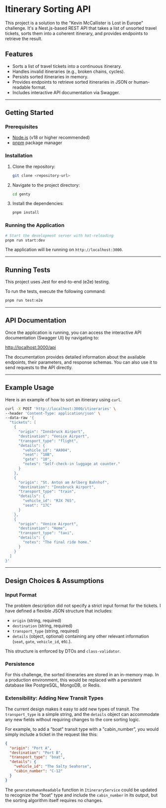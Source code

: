 # Itinerary Sorting API

This project is a solution to the "Kevin McCallister is Lost in Europe" challenge. It's a Nest.js-based REST API that takes a list of unsorted travel tickets, sorts them into a coherent itinerary, and provides endpoints to retrieve the result.

## Features

-   Sorts a list of travel tickets into a continuous itinerary.
-   Handles invalid itineraries (e.g., broken chains, cycles).
-   Persists sorted itineraries in memory.
-   Provides endpoints to retrieve sorted itineraries in JSON or human-readable format.
-   Includes interactive API documentation via Swagger.

---

## Getting Started

### Prerequisites

-   [Node.js](https://nodejs.org/en/) (v18 or higher recommended)
-   [pnpm](https://pnpm.io/) package manager

### Installation

1.  Clone the repository:
    ```bash
    git clone <repository-url>
    ```
2.  Navigate to the project directory:
    ```bash
    cd genty
    ```
3.  Install the dependencies:
    ```bash
    pnpm install
    ```

### Running the Application

```bash
# Start the development server with hot-reloading
pnpm run start:dev
```

The application will be running on `http://localhost:3000`.

---

## Running Tests

This project uses Jest for end-to-end (e2e) testing.

To run the tests, execute the following command:

```bash
pnpm run test:e2e
```

---

## API Documentation

Once the application is running, you can access the interactive API documentation (Swagger UI) by navigating to:

[http://localhost:3000/api](http://localhost:3000/api)

The documentation provides detailed information about the available endpoints, their parameters, and response schemas. You can also use it to send requests to the API directly.

---

## Example Usage

Here is an example of how to sort an itinerary using `curl`.

```bash
curl -X POST 'http://localhost:3000/itineraries' \
--header 'Content-Type: application/json' \
--data-raw '{
  "tickets": [
    {
      "origin": "Innsbruck Airport",
      "destination": "Venice Airport",
      "transport_type": "flight",
      "details": {
        "vehicle_id": "AA904",
        "seat": "18B",
        "gate": "10",
        "notes": "Self-check-in luggage at counter."
      }
    },
    {
      "origin": "St. Anton am Arlberg Bahnhof",
      "destination": "Innsbruck Airport",
      "transport_type": "train",
      "details": {
        "vehicle_id": "RJX 765",
        "seat": "17C"
      }
    },
    {
      "origin": "Venice Airport",
      "destination": "Home",
      "transport_type": "taxi",
      "details": {
        "notes": "The final ride home."
      }
    }
  ]
}'
```

---

## Design Choices & Assumptions

### Input Format

The problem description did not specify a strict input format for the tickets. I have defined a flexible JSON structure that includes:
-   `origin` (string, required)
-   `destination` (string, required)
-   `transport_type` (string, required)
-   `details` (object, optional) containing any other relevant information (`seat`, `gate`, `vehicle_id`, etc.).

This structure is enforced by DTOs and `class-validator`.

### Persistence

For this challenge, the sorted itineraries are stored in an in-memory map. In a production environment, this would be replaced with a persistent database like PostgreSQL, MongoDB, or Redis.

### Extensibility: Adding New Transit Types

The current design makes it easy to add new types of transit. The `transport_type` is a simple string, and the `details` object can accommodate any new fields without requiring changes to the core sorting logic.

For example, to add a "boat" transit type with a "cabin_number", you would simply include a ticket in the request like this:

```json
{
  "origin": "Port A",
  "destination": "Port B",
  "transport_type": "boat",
  "details": {
    "vehicle_id": "The Salty Seahorse",
    "cabin_number": "C-12"
  }
}
```

The `generateHumanReadable` function in `ItineraryService` could be updated to recognize the "boat" type and include the `cabin_number` in its output, but the sorting algorithm itself requires no changes.